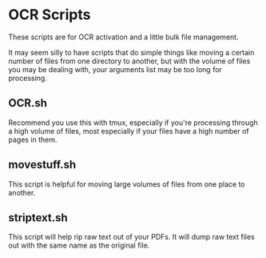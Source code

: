 # OCR Scripts

These scripts are for OCR activation and a little bulk file management.

It may seem silly to have scripts that do simple things like moving a certain number of files from one directory to another, but with the volume of files you may be dealing with, your arguments list may be too long for processing.

## OCR.sh
Recommend you use this with tmux, especially if you're processing through a high volume of files, most especially if your files have a high number of pages in them.

## movestuff.sh
This script is helpful for moving large volumes of files from one place to another.

## striptext.sh
This script will help rip raw text out of your PDFs. It will dump raw text files out with the same name as the original file.
